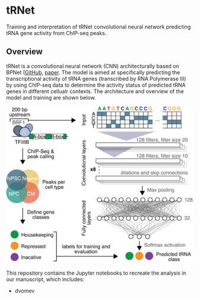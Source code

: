 # tRNet
Training and interpretation of tRNet convolutional neural network predicting tRNA gene activity from ChIP-seq peaks.

## Overview
tRNet is a convolutional neural network (CNN) architecturally based on BPNet ([GitHub](https://github.com/kundajelab/bpnet), [paper](https://doi.org/10.1038/s41588-021-00782-6). The model is aimed at specifically predicting the transcriptional activity of tRNA genes (transcribed by RNA Polymerase III) by using ChIP-seq data to determine the activity status of predicted tRNA genes in different cellualr contexts. The architecture and overview of the model and training are shown below.

![architecture](/docs/img/tRNet_arch.png)

This repository contains the Jupyter notebooks to recreate the analysis in our manuscript, which includes:
* dvomev



